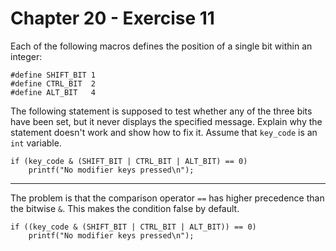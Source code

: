 # Chapter 20 - Exercise 11

Each of the following macros defines the position of a single bit within an integer:

```
#define SHIFT_BIT 1
#define CTRL_BIT  2
#define ALT_BIT   4
```

The following statement is supposed to test whether any of the three bits have been set, but it never displays the specified message. Explain why the statement doesn't work and show how to fix it. Assume that `key_code` is an `int` variable.

```
if (key_code & (SHIFT_BIT | CTRL_BIT | ALT_BIT) == 0)
    printf("No modifier keys pressed\n");
```
---

The problem is that the comparison operator `==` has higher precedence than the bitwise `&`. This makes the condition false by default.  

```
if ((key_code & (SHIFT_BIT | CTRL_BIT | ALT_BIT)) == 0)
    printf("No modifier keys pressed\n");
```
